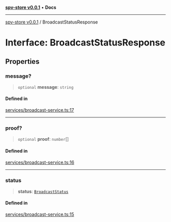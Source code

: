 [**spv-store v0.0.1**](../README.md) • **Docs**

***

[spv-store v0.0.1](../globals.md) / BroadcastStatusResponse

# Interface: BroadcastStatusResponse

## Properties

### message?

> `optional` **message**: `string`

#### Defined in

[services/broadcast-service.ts:17](https://github.com/shruggr/ts-casemod-spv/blob/e58946f83152e9deb265157899c0af08eff6c009/src/services/broadcast-service.ts#L17)

***

### proof?

> `optional` **proof**: `number`[]

#### Defined in

[services/broadcast-service.ts:16](https://github.com/shruggr/ts-casemod-spv/blob/e58946f83152e9deb265157899c0af08eff6c009/src/services/broadcast-service.ts#L16)

***

### status

> **status**: [`BroadcastStatus`](../enumerations/BroadcastStatus.md)

#### Defined in

[services/broadcast-service.ts:15](https://github.com/shruggr/ts-casemod-spv/blob/e58946f83152e9deb265157899c0af08eff6c009/src/services/broadcast-service.ts#L15)
